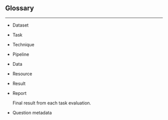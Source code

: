 ## Glossary
---

* Dataset

* Task

* Technique

* Pipeline

* Data

* Resource

* Result

* Report

    Final result from each task evaluation.

* Question metadata




